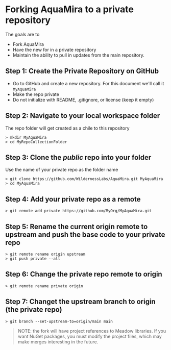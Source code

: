 # Forking AquaMira to a private repository

The goals are to 
- Fork AquaMira
- Have the new for in a private repository
- Maintain the ability to pull in updates from the main repository.

## Step 1: Create the Private Repository on GitHub

- Go to GitHub and create a new repository.  For this document we'll call it `MyAquaMira`
- Make the repo private
- Do not initialize with README, .gitignore, or license (keep it empty)

## Step 2: Navigate to your local workspace folder

The repo folder will get created as a chile to this repository
```
> mkdir MyAquaMira
> cd MyRepoCollectionFolder
```

## Step 3: Clone the *public* repo into your folder

Use the name of your private repo as the folder name

```
> git clone https://github.com/WildernessLabs/AquaMira.git MyAquaMira
> cd MyAquaMira
```

## Step 4: Add your private repo as a remote
```
> git remote add private https://github.com/MyOrg/MyAquaMira.git
```

## Step 5: Rename the current origin remote to upstream and push the base code to your private repo
```
> git remote rename origin upstream
> git push private --all
```

## Step 6: Change the private repo remote to origin
```
> git remote rename private origin
```

## Step 7: Changet the upstream branch to origin (the private repo)
```
> git branch --set-upstream-to=origin/main main
```

> NOTE: the fork will have project references to Meadow libraries.  If you want NuGet packages, you must modify the project files, which may make merges interesting in the future.

